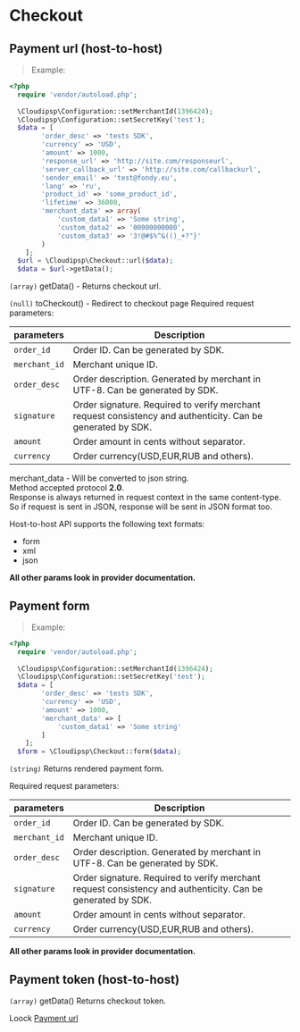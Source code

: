 # Checkout

## Payment url (host-to-host)

> Example:

```php
<?php
  require 'vendor/autoload.php';
  
  \Cloudipsp\Configuration::setMerchantId(1396424);
  \Cloudipsp\Configuration::setSecretKey('test');
  $data = [
        'order_desc' => 'tests SDK',
        'currency' => 'USD',
        'amount' => 1000,
        'response_url' => 'http://site.com/responseurl',
        'server_callback_url' => 'http://site.com/callbackurl',
        'sender_email' => 'test@fondy.eu',
        'lang' => 'ru',
        'product_id' => 'some_product_id',
        'lifetime' => 36000,
        'merchant_data' => array(
            'custom_data1' => 'Some string',
            'custom_data2' => '00000000000',
            'custom_data3' => '3!@#$%^&(()_+?"}'
        )
    ];
  $url = \Cloudipsp\Checkout::url($data);
  $data = $url->getData();
```

```(array)``` <span class="green">getData()</span> - Returns checkout url.

```(null)``` <span class="green">toCheckout()</span> - Redirect to checkout page
Required request parameters:


parameters      | Description                                                                                      
----------------|-------------------------------------------------------------------------------------------------------
```order_id```        | Order ID. Can be generated by SDK.                                                               
```merchant_id```     | Merchant unique ID.                                           
```order_desc```      | Order description. Generated by merchant in UTF-8. Can be generated by SDK.                       
```signature```       | Order signature. Required to verify merchant request consistency and authenticity. Can be generated by SDK.
```amount```	        | Order amount in cents without separator.
```currency```     | Order currency(USD,EUR,RUB and others).  


<aside class="notice">
merchant_data - Will be converted to json string.<br/>
Method accepted protocol <b>2.0</b>.<br/>
Response is always returned in request context in the same content-type. So if request is sent in JSON, response will be sent in JSON format too.
</aside>

Host-to-host API supports the following text formats:

* form
* xml 
* json

**All other params look in provider documentation.**

## Payment form

> Example:

```php
<?php
  require 'vendor/autoload.php';
  
  \Cloudipsp\Configuration::setMerchantId(1396424);
  \Cloudipsp\Configuration::setSecretKey('test');
  $data = [
        'order_desc' => 'tests SDK',
        'currency' => 'USD',
        'amount' => 1000,
        'merchant_data' => [
            'custom_data1' => 'Some string'
        ]
    ];
  $form = \Cloudipsp\Checkout::form($data);
```

```(string)``` Returns rendered payment form.

Required request parameters:

parameters      | Description                                                                                      
----------------|-------------------------------------------------------------------------------------------------------
```order_id```        | Order ID. Can be generated by SDK.                                                               
```merchant_id```     | Merchant unique ID.                                           
```order_desc```      | Order description. Generated by merchant in UTF-8. Can be generated by SDK.                       
```signature```       | Order signature. Required to verify merchant request consistency and authenticity. Can be generated by SDK.
```amount```	        | Order amount in cents without separator.
```currency```     | Order currency(USD,EUR,RUB and others).  


**All other params look in provider documentation.**

## Payment token (host-to-host)

```(array)``` <span class="green">getData()</span> Returns checkout token.

<aside class="notice">
Loock <a href="#payment-url-host-to-host">Payment url</a>
</aside>
